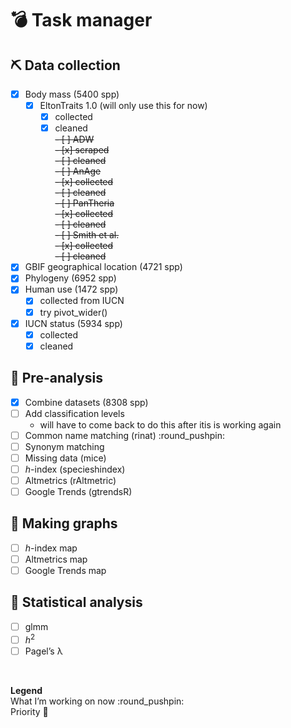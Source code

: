 
# :bomb: Task manager

## :pick: Data collection

  - [x] Body mass (5400 spp)
      - [x] EltonTraits 1.0 (will only use this for now)
          - [x] collected
          - [x] cleaned  
            ~~- \[ \] ADW~~  
            ~~- \[x\] scraped~~  
            ~~- \[ \] cleaned~~  
            ~~- \[ \] AnAge~~  
            ~~- \[x\] collected~~  
            ~~- \[ \] cleaned~~  
            ~~- \[ \] PanTheria~~  
            ~~- \[x\] collected~~  
            ~~- \[ \] cleaned~~  
            ~~- \[ \] Smith et al.~~  
            ~~- \[x\] collected~~  
            ~~- \[ \] cleaned~~
  - [x] GBIF geographical location (4721 spp)
  - [x] Phylogeny (6952 spp)
  - [x] Human use (1472 spp)
      - [x] collected from IUCN
      - [x] try pivot\_wider()
  - [x] IUCN status (5934 spp)
      - [x] collected
      - [x] cleaned

## :abacus: Pre-analysis

  - [x] Combine datasets (8308 spp)
  - [ ] Add classification levels
      - will have to come back to do this after itis is working again
  - [ ] Common name matching (rinat) :round\_pushpin:
  - [ ] Synonym matching
  - [ ] Missing data (mice)
  - [ ] *h*-index (specieshindex)
  - [ ] Altmetrics (rAltmetric)
  - [ ] Google Trends (gtrendsR)

## :art: Making graphs

  - [ ] *h*-index map
  - [ ] Altmetrics map
  - [ ] Google Trends map

## :rocket: Statistical analysis

  - [ ] glmm
  - [ ] *h*<sup>2</sup>
  - [ ] Pagel’s λ

 

**Legend**  
What I’m working on now :round\_pushpin:  
Priority :gem:
